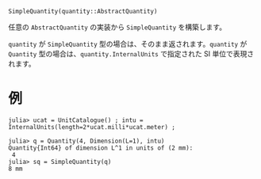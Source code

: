 ```
SimpleQuantity(quantity::AbstractQuantity)
```

任意の `AbstractQuantity` の実装から `SimpleQuantity` を構築します。

`quantity` が `SimpleQuantity` 型の場合は、そのまま返されます。`quantity` が `Quantity` 型の場合は、`quantity.InternalUnits` で指定された SI 単位で表現されます。

# 例

```jldoctest
julia> ucat = UnitCatalogue() ; intu = InternalUnits(length=2*ucat.milli*ucat.meter) ;

julia> q = Quantity(4, Dimension(L=1), intu)
Quantity{Int64} of dimension L^1 in units of (2 mm):
 4
julia> sq = SimpleQuantity(q)
8 mm
```
